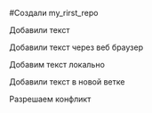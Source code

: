 ﻿#Создали my_rirst_repo

Добавили текст

Добавили текст через веб браузер

Добавим текст локально 

Добавили текст в новой ветке

Разрешаем конфликт
